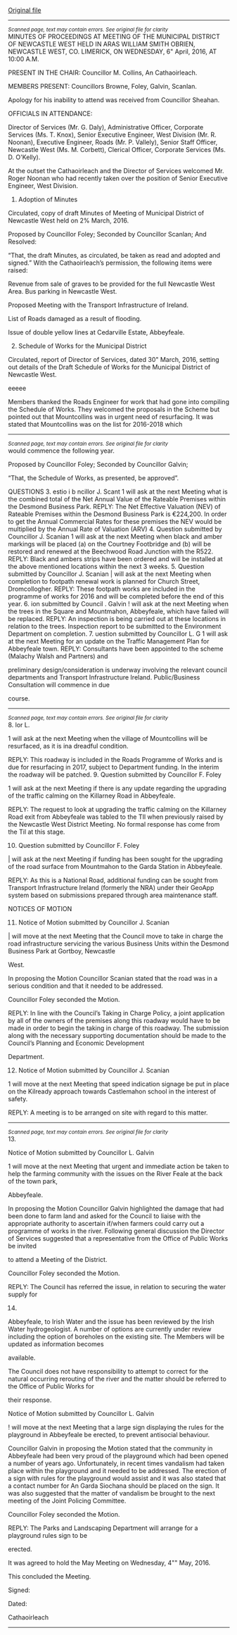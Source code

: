 [Original file](https://www.limerick.ie/sites/default/files/media/documents/2017-06/Minutes%20-%20Municipal%20District%20of%20Newcastle%20West%20-%206th%20April%202016.pdf)

---
*<small>Scanned page, text may contain errors. See original file for clarity</small>*  
MINUTES OF PROCEEDINGS AT MEETING OF THE MUNICIPAL DISTRICT OF NEWCASTLE WEST
HELD IN ARAS WILLIAM SMITH OBRIEN, NEWCASTLE WEST, CO. LIMERICK, ON WEDNESDAY,
6" April, 2016, AT 10:00 A.M.

PRESENT IN THE CHAIR: Councillor M. Collins, An Cathaoirleach.

MEMBERS PRESENT:
Councillors Browne, Foley, Galvin, Scanlan.

Apology for his inability to attend was received from Councillor Sheahan.

OFFICIALS IN ATTENDANCE:

Director of Services (Mr. G. Daly), Administrative Officer, Corporate Services (Ms. T. Knox), Senior
Executive Engineer, West Division (Mr. R. Noonan), Executive Engineer, Roads (Mr. P. Vallely), Senior Staff
Officer, Newcastle West (Ms. M. Corbett), Clerical Officer, Corporate Services (Ms. D. O'Kelly).

At the outset the Cathaoirleach and the Director of Services welcomed Mr. Roger Noonan who had
recently taken over the position of Senior Executive Engineer, West Division.

1. Adoption of Minutes

Circulated, copy of draft Minutes of Meeting of Municipal District of Newcastle West held on 2%
March, 2016.

Proposed by Councillor Foley;
Seconded by Councillor Scanlan;
And Resolved:

“That, the draft Minutes, as circulated, be taken as read and adopted and signed.”
With the Cathaoirleach’s permission, the following items were raised:

Revenue from sale of graves to be provided for the full Newcastle West Area.
Bus parking in Newcastle West.

Proposed Meeting with the Transport Infrastructure of Ireland.

List of Roads damaged as a result of flooding.

Issue of double yellow lines at Cedarville Estate, Abbeyfeale.

2. Schedule of Works for the Municipal District

Circulated, report of Director of Services, dated 30" March, 2016, setting out details of the Draft
Schedule of Works for the Municipal District of Newcastle West.

eeeee

Members thanked the Roads Engineer for work that had gone into compiling the Schedule of
Works. They welcomed the proposals in the Scheme but pointed out that Mountcollins was in
urgent need of resurfacing. It was stated that Mountcollins was on the list for 2016-2018 which


---
*<small>Scanned page, text may contain errors. See original file for clarity</small>*  
would commence the following year.

Proposed by Councillor Foley;
Seconded by Councillor Galvin;

“That, the Schedule of Works, as presented, be approved”.

QUESTIONS
3. estio i b ncillor J. Scant
1 will ask at the next Meeting what is the combined total of the Net Annual Value of the
Rateable Premises within the Desmond Business Park.
REPLY: The Net Effective Valuation (NEV) of Rateable Premises within the Desmond Business
Park is €224,200. In order to get the Annual Commercial Rates for these premises the
NEV would be multiplied by the Annual Rate of Valuation (ARV)
4. Question submitted by Councillor J. Scanian
1 will ask at the next Meeting when black and amber markings will be placed (a) on the
Courtney Footbridge and (b) will be restored and renewed at the Beechwood Road Junction
with the R522.
REPLY: Black and ambers strips have been ordered and will be installed at the above mentioned
locations within the next 3 weeks.
5. Question submitted by Councillor J. Scanian
| will ask at the next Meeting when completion to footpath renewal work is planned for Church
Street, Dromcollogher.
REPLY: These footpath works are included in the programme of works for 2016 and will be
completed before the end of this year.
6. ion submitted by Council . Galvin
! will ask at the next Meeting when the trees in the Square and Mountmahon, Abbeyfeale,
which have failed will be replaced.
REPLY: An inspection is being carried out at these locations in relation to the trees. Inspection
report to be submitted to the Environment Department on completion.
7. uestion submitted by Councillor L. G
1 will ask at the next Meeting for an update on the Traffic Management Plan for Abbeyfeale
town.
REPLY: Consultants have been appointed to the scheme (Malachy Walsh and Partners) and

preliminary design/consideration is underway involving the relevant council departments
and Transport Infrastructure Ireland. Public/Business Consultation will commence in due

course.


---
*<small>Scanned page, text may contain errors. See original file for clarity</small>*  
8. lor L.

1 will ask at the next Meeting when the village of Mountcollins will be resurfaced, as it is ina
dreadful condition.

REPLY: This roadway is included in the Roads Programme of Works and is due for resurfacing in
2017, subject to Department funding. In the interim the roadway will be patched.
9. Question submitted by Councillor F. Foley

1 will ask at the next Meeting if there is any update regarding the upgrading of the traffic
calming on the Killarney Road in Abbeyfeale.

REPLY: The request to look at upgrading the traffic calming on the Killarney Road exit from
Abbeyfeale was tabled to the TIl when previously raised by the Newcastle West District
Meeting. No formal response has come from the Til at this stage.

10. Question submitted by Councillor F. Foley

| will ask at the next Meeting if funding has been sought for the upgrading of the road surface
from Mountmahon to the Garda Station in Abbeyfeale.

REPLY: As this is a National Road, additional funding can be sought from Transport Infrastructure
Ireland (formerly the NRA) under their GeoApp system based on submissions prepared
through area maintenance staff.

NOTICES OF MOTION

11. Notice of Motion submitted by Councillor J. Scanian

| will move at the next Meeting that the Council move to take in charge the road infrastructure
servicing the various Business Units within the Desmond Business Park at Gortboy, Newcastle

West.

In proposing the Motion Councillor Scanian stated that the road was in a serious
condition and that it needed to be addressed.

Councillor Foley seconded the Motion.

REPLY: In line with the Council’s Taking in Charge Policy, a joint application by all of the owners
of the premises along this roadway would have to be made in order to begin the taking
in charge of this roadway. The submission along with the necessary supporting
documentation should be made to the Council’s Planning and Economic Development

Department.

12. Notice of Motion submitted by Councillor J. Scanian

1 will move at the next Meeting that speed indication signage be put in place on the Kilready
approach towards Castlemahon school in the interest of safety.

REPLY: A meeting is to be arranged on site with regard to this matter.


---
*<small>Scanned page, text may contain errors. See original file for clarity</small>*  
13.

Notice of Motion submitted by Councillor L. Galvin

1 will move at the next Meeting that urgent and immediate action be taken to help the
farming community with the issues on the River Feale at the back of the town park,

Abbeyfeale.

In proposing the Motion Councillor Galvin highlighted the damage that had been done to farm
land and asked for the Council to liaise with the appropriate authority to ascertain if/when
farmers could carry out a programme of works in the river. Following general discussion the
Director of Services suggested that a representative from the Office of Public Works be invited

to attend a Meeting of the District.

Councillor Foley seconded the Motion.

REPLY: The Council has referred the issue, in relation to securing the water supply for

14.

Abbeyfeale, to Irish Water and the issue has been reviewed by the Irish Water
hydrogeologist. A number of options are currently under review including the option of
boreholes on the existing site. The Members will be updated as information becomes

available.

The Council does not have responsibility to attempt to correct for the natural occurring
rerouting of the river and the matter should be referred to the Office of Public Works for

their response.

Notice of Motion submitted by Councillor L. Galvin

! will move at the next Meeting that a large sign displaying the rules for the playground in
Abbeyfeale be erected, to prevent antisocial behaviour.

Councillor Galvin in proposing the Motion stated that the community in Abbeyfeale had been
very proud of the playground which had been opened a number of years ago. Unfortunately, in
recent times vandalism had taken place within the playground and it needed to be addressed.
The erection of a sign with rules for the playground would assist and it was also stated that a
contact number for An Garda Siochana should be placed on the sign. It was also suggested that
the matter of vandalism be brought to the next meeting of the Joint Policing Committee.

Councillor Foley seconded the Motion.

REPLY: The Parks and Landscaping Department will arrange for a playground rules sign to be

erected.

It was agreed to hold the May Meeting on Wednesday, 4"" May, 2016.

This concluded the Meeting.

Signed:

Dated:

Cathaoirleach



---

